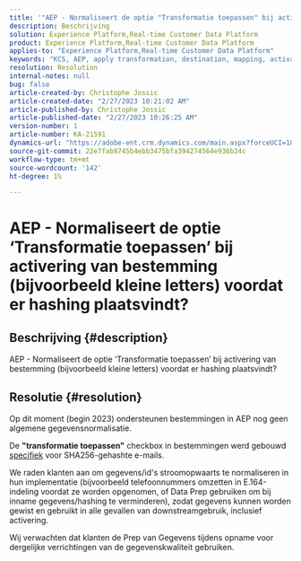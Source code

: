 ```yaml
---
title: '"AEP - Normaliseert de optie "Transformatie toepassen" bij activering van bestemming (bijvoorbeeld kleine letters) voordat er wordt gehasht?"'
description: Beschrijving
solution: Experience Platform,Real-time Customer Data Platform
product: Experience Platform,Real-time Customer Data Platform
applies-to: "Experience Platform,Real-time Customer Data Platform"
keywords: "KCS, AEP, apply transformation, destination, mapping, activation, RT-CDP"
resolution: Resolution
internal-notes: null
bug: false
article-created-by: Christophe Jossic
article-created-date: "2/27/2023 10:21:02 AM"
article-published-by: Christophe Jossic
article-published-date: "2/27/2023 10:26:25 AM"
version-number: 1
article-number: KA-21591
dynamics-url: "https://adobe-ent.crm.dynamics.com/main.aspx?forceUCI=1&pagetype=entityrecord&etn=knowledgearticle&id=aac6106d-88b6-ed11-83fe-6045bd006a22"
source-git-commit: 22e7fab8745b4ebb3475bfa394274564e936b24c
workflow-type: tm+mt
source-wordcount: '142'
ht-degree: 1%

---
```


# AEP - Normaliseert de optie ‘Transformatie toepassen’ bij activering van bestemming (bijvoorbeeld kleine letters) voordat er hashing plaatsvindt?

## Beschrijving {#description}

AEP - Normaliseert de optie ‘Transformatie toepassen’ bij activering van bestemming (bijvoorbeeld kleine letters) voordat er hashing plaatsvindt?

## Resolutie {#resolution}


Op dit moment (begin 2023) ondersteunen bestemmingen in AEP nog geen algemene gegevensnormalisatie.

De <b>&quot;transformatie toepassen&quot;</b> checkbox in bestemmingen werd gebouwd <u>specifiek</u> voor SHA256-gehashte e-mails.

We raden klanten aan om gegevens/id&#39;s stroomopwaarts te normaliseren in hun implementatie (bijvoorbeeld telefoonnummers omzetten in E.164-indeling voordat ze worden opgenomen, of Data Prep gebruiken om bij inname gegevens/hashing te verminderen), zodat gegevens kunnen worden gewist en gebruikt in alle gevallen van downstreamgebruik, inclusief activering.

Wij verwachten dat klanten de Prep van Gegevens tijdens opname voor dergelijke verrichtingen van de gegevenskwaliteit gebruiken.




